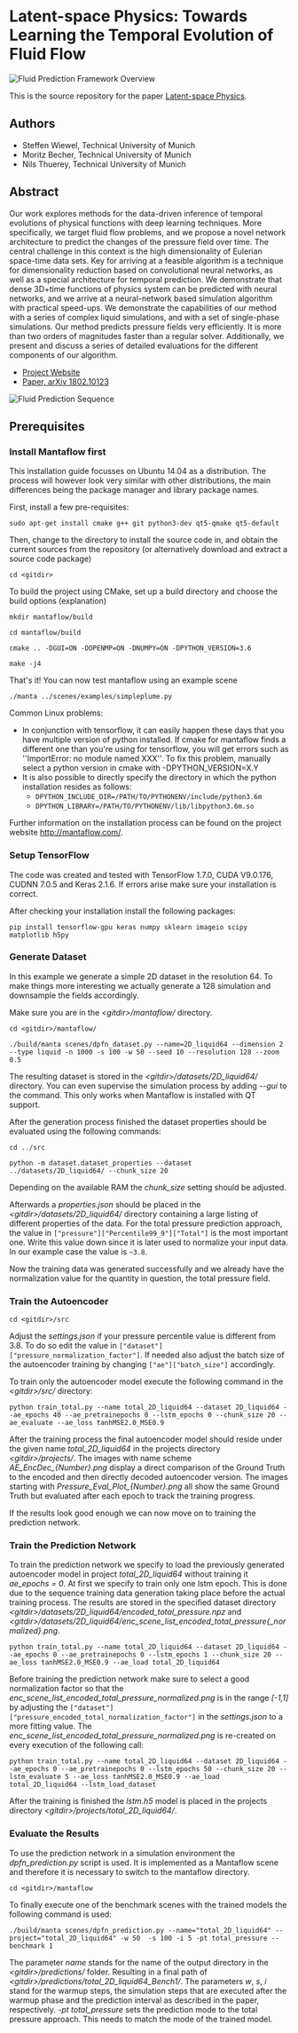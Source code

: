 # Latent-space Physics: Towards Learning the Temporal Evolution of Fluid Flow

![Fluid Prediction Framework Overview](https://ge.in.tum.de/wp-content/uploads/2018/06/lsp_teaser-1080x313.jpeg)

This is the source repository for the paper [Latent-space Physics].

[Latent-space Physics]: https://ge.in.tum.de/publications/latent-space-physics/       "Latent-space Physics"

## Authors
* Steffen Wiewel, Technical University of Munich
* Moritz Becher, Technical University of Munich
* Nils Thuerey, Technical University of Munich

## Abstract
Our work explores methods for the data-driven inference of temporal evolutions of physical functions with deep learning techniques. More specifically, we target fluid flow problems, and we propose a novel network architecture to predict the changes of the pressure field over time. The central challenge in this context is the high dimensionality of Eulerian space-time data sets. Key for arriving at a feasible algorithm is a technique for dimensionality reduction based on convolutional neural networks, as well as a special architecture for temporal prediction. We demonstrate that dense 3D+time functions of physics system can be predicted with neural networks, and we arrive at a neural-network based simulation algorithm with practical speed-ups. We demonstrate the capabilities of our method with a series of complex liquid simulations, and with a set of single-phase simulations. Our method predicts pressure fields very efficiently. It is more than two orders of magnitudes faster than a regular solver. Additionally, we present and discuss a series of detailed evaluations for the different components of our algorithm.

- [Project Website](https://ge.in.tum.de/publications/latent-space-physics/)
- [Paper, arXiv 1802.10123](https://arxiv.org/abs/1802.10123)


![Fluid Prediction Sequence](https://ge.in.tum.de/wp-content/uploads/2018/06/fluid_prediction.png)

## Prerequisites

### Install Mantaflow first
This installation guide focusses on Ubuntu 14.04 as a distribution. The process will however look very similar with other distributions, the main differences being the package manager and library package names.

First, install a few pre-requisites:

`sudo apt-get install cmake g++ git python3-dev qt5-qmake qt5-default`

Then, change to the directory to install the source code in, and obtain the current sources from the repository (or alternatively download and extract a source code package)

`cd <gitdir>`

To build the project using CMake, set up a build directory and choose the build options (explanation)

`mkdir mantaflow/build`

`cd mantaflow/build`

`cmake .. -DGUI=ON -DOPENMP=ON -DNUMPY=ON -DPYTHON_VERSION=3.6`

`make -j4`

That's it! You can now test mantaflow using an example scene

`./manta ../scenes/examples/simpleplume.py`

Common Linux problems:

- In conjunction with tensorflow, it can easily happen these days that you have multiple version of python installed. If cmake for mantaflow finds a different one than you're using for tensorflow, you will get errors such as ''ImportError: no module named XXX''. To fix this problem, manually select a python version in cmake with -DPYTHON_VERSION=X.Y
- It is also possible to directly specify the directory in which the python installation resides as follows:
    - `DPYTHON_INCLUDE_DIR=/PATH/TO/PYTHONENV/include/python3.6m `
    - `DPYTHON_LIBRARY=/PATH/TO/PYTHONENV/lib/libpython3.6m.so`

Further information on the installation process can be found on the project website http://mantaflow.com/.


### Setup TensorFlow

The code was created and tested with TensorFlow 1.7.0, CUDA V9.0.176, CUDNN 7.0.5 and Keras 2.1.6.
If errors arise make sure your installation is correct.

After checking your installation install the following packages:

`pip install tensorflow-gpu keras numpy sklearn imageio scipy matplotlib h5py`


### Generate Dataset

In this example we generate a simple 2D dataset in the resolution 64. To make things more interesting we actually generate a 128 simulation and downsample the fields accordingly.

Make sure you are in the *\<gitdir\>/mantaflow/* directory.

`cd <gitdir>/mantaflow/`

`./build/manta scenes/dpfn_dataset.py --name=2D_liquid64 --dimension 2 --type liquid -n 1000 -s 100 -w 50 --seed 10 --resolution 128 --zoom 0.5`

The resulting dataset is stored in the *\<gitdir\>/datasets/2D_liquid64/* directory. You can even supervise the simulation process by adding *--gui* to the command. This only works when Mantaflow is installed with QT support.

After the generation process finished the dataset properties should be evaluated using the following commands: 

`cd ../src`

`python -m dataset.dataset_properties --dataset ../datasets/2D_liquid64/ --chunk_size 20`

Depending on the available RAM the *chunk_size* setting should be adjusted.

Afterwards a *properties.json* should be placed in the  *\<gitdir\>/datasets/2D_liquid64/* directory containing a large listing of different properties of the data.
For the total pressure prediction approach, the value in `["pressure"]["Percentile99_9"]["Total"]` is the most important one.
Write this value down since it is later used to normalize your input data. In our example case the value is `~3.8`.

Now the training data was generated successfully and we already have the normalization value for the quantity in question, the total pressure field.


### Train the Autoencoder

`cd <gitdir>/src`

Adjust the *settings.json* if your pressure percentile value is different from 3.8.
To do so edit the value in `["dataset"]["pressure_normalization_factor"]`.
If needed also adjust the batch size of the autoencoder training by changing `["ae"]["batch_size"]` accordingly.

To train only the autoencoder model execute the following command in the *\<gitdir\>/src/* directory:

`python train_total.py --name total_2D_liquid64 --dataset 2D_liquid64 --ae_epochs 40 --ae_pretrainepochs 0 --lstm_epochs 0 --chunk_size 20 --ae_evaluate --ae_loss tanhMSE2.0_MSE0.9`


After the training process the final autoencoder model should reside under the given name *total_2D_liquid64* in the projects directory *\<gitdir\>/projects/*.
The images with name scheme *AE_EncDec_{Number}.png* display a direct comparison of the Ground Truth to the encoded and then directly decoded autoencoder version.
The images starting with *Pressure_Eval_Plot_{Number}.png* all show the same Ground Truth but evaluated after each epoch to track the training progress.

If the results look good enough we can now move on to training the prediction network.


### Train the Prediction Network

To train the prediction network we specify to load the previously generated autoencoder model in project *total_2D_liquid64* without training it *ae_epochs = 0*. At first we specify to train only one lstm epoch. This is done due to the sequence training data generation taking place before the actual training process. 
The results are stored in the specified dataset directory *\<gitdir\>/datasets/2D_liquid64/encoded_total_pressure.npz* and *\<gitdir\>/datasets/2D_liquid64/enc_scene_list_encoded_total_pressure{_normalized}.png*.

`python train_total.py --name total_2D_liquid64 --dataset 2D_liquid64 --ae_epochs 0 --ae_pretrainepochs 0 --lstm_epochs 1 --chunk_size 20 --ae_loss tanhMSE2.0_MSE0.9 --ae_load total_2D_liquid64`

Before training the prediction network make sure to select a good normalization factor so that the *enc_scene_list_encoded_total_pressure_normalized.png* is in the range *[-1,1]* by adjusting the `["dataset"]["pressure_encoded_total_normalization_factor"]` in the *settings.json* to a more fitting value.
The *enc_scene_list_encoded_total_pressure_normalized.png* is re-created on every execution of the following call:

`python train_total.py --name total_2D_liquid64 --dataset 2D_liquid64 --ae_epochs 0 --ae_pretrainepochs 0 --lstm_epochs 50 --chunk_size 20 --lstm_evaluate 5 --ae_loss tanhMSE2.0_MSE0.9 --ae_load total_2D_liquid64 --lstm_load_dataset`

After the training is finished the *lstm.h5* model is placed in the projects directory *\<gitdir\>/projects/total_2D_liquid64/*.


### Evaluate the Results

To use the prediction network in a simulation environment the *dpfn_prediction.py* script is used. It is implemented as a Mantaflow scene and therefore it is necessary to switch to the mantaflow directory.

`cd <gitdir>/mantaflow`

To finally execute one of the benchmark scenes with the trained models the following command is used:

`./build/manta scenes/dpfn_prediction.py --name="total_2D_liquid64" --project="total_2D_liquid64" -w 50  -s 100 -i 5 -pt total_pressure --benchmark 1`

The parameter *name* stands for the name of the output directory in the *\<gitdir\>/predictions/* folder.
Resulting in a final path of *\<gitdir\>/predictions/total_2D_liquid64_Bench1/*.
The parameters *w*, *s*, *i* stand for the warmup steps, the simulation steps that are executed after the warmup phase and the prediction interval as described in the paper, respectively.
*-pt total_pressure* sets the prediction mode to the total pressure approach. This needs to match the mode of the trained model.
